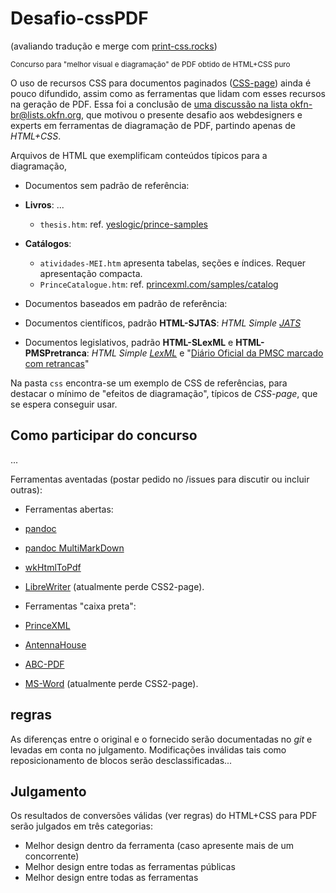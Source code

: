 Desafio-cssPDF
==============

(avaliando tradução e merge com [print-css.rocks](https://print-css.rocks/intro.html))

<small>Concurso para "melhor visual e diagramação" de PDF obtido de HTML+CSS puro</small>

O uso de recursos CSS para documentos paginados ([CSS-page](http://www.w3.org/TR/CSS21/page.html)) ainda é pouco difundido,  assim como as ferramentas que lidam com esses recursos na geração de PDF. 
Essa foi a conclusão de [uma discussão na lista okfn-br@lists.okfn.org](http://open-knowledge-foundation-brasil-rede-pelo-conhecimento-livre.50579.x6.nabble.com/okfn-br-dados-abertos-burilados-num-PDF-tt4121.html), que  motivou 
o presente desafio aos webdesigners e experts em ferramentas de diagramação de PDF, partindo apenas de *HTML+CSS*.

Arquivos de HTML que exemplificam conteúdos típicos para a diagramação,

* Documentos sem padrão de referência:
 * **Livros**: ...
   * `thesis.htm`: ref. [yeslogic/prince-samples](https://github.com/yeslogic/prince-samples/tree/master/thesis)
 * **Catálogos**: 
   * `atividades-MEI.htm` apresenta tabelas, seções e índices. Requer apresentação compacta. 
   * `PrinceCatalogue.htm`: ref. [princexml.com/samples/catalog](http://www.princexml.com/samples/catalog/PrinceCatalogue.html)

* Documentos baseados em padrão de referência:
 * Documentos científicos, padrão **HTML-SJTAS**: *HTML Simple [JATS](https://en.wikipedia.org/wiki/Journal_Article_Tag_Suite)*
 * Documentos legislativos, padrão **HTML-SLexML** e **HTML-PMSPretranca**: *HTML Simple [LexML](https://en.wikipedia.org/wiki/LexML_Brasil)* e "[Diário Oficial da PMSC marcado com retrancas](http://devcolab.each.usp.br/do/)"

Na pasta `css` encontra-se um exemplo de CSS de referências, para destacar o mínimo de "efeitos de diagramação", típicos de *CSS-page*, que se espera conseguir usar.

## Como participar do concurso
...

Ferramentas aventadas (postar pedido no /issues  para discutir ou incluir outras):

* Ferramentas abertas:
 * [pandoc](http://pandoc.org/)
 * [pandoc MultiMarkDown](http://fletcherpenney.net/multimarkdown/install/#macosx)
 * [wkHtmlToPdf](http://wkHtmlToPdf.org/)
 * [LibreWriter](https://www.libreoffice.org/discover/writer/) (atualmente perde CSS2-page).

* Ferramentas "caixa preta":
 * [PrinceXML](http://www.princexml.com/)
 * [AntennaHouse](http://www.antennahouse.com/)
 * [ABC-PDF](http://www.websupergoo.com/abcpdf-1.htm)
 * [MS-Word](https://en.wikipedia.org/wiki/Microsoft_Word) (atualmente perde CSS2-page).

## regras
As diferenças entre o original e o fornecido serão documentadas no *git* e levadas em conta no julgamento. 
Modificações  inválidas tais como reposicionamento de blocos serão desclassificadas...

## Julgamento
Os resultados de conversões válidas (ver regras) do HTML+CSS para PDF serão julgados em três categorias: 
* Melhor design dentro da ferramenta (caso apresente mais de um concorrente)
* Melhor design entre todas as ferramentas públicas
* Melhor design entre todas as ferramentas


